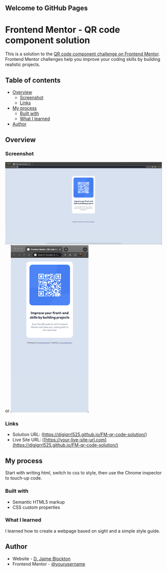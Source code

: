 ## Welcome to GitHub Pages

# Frontend Mentor - QR code component solution

This is a solution to the [QR code component challenge on Frontend Mentor](https://www.frontendmentor.io/challenges/qr-code-component-iux_sIO_H). Frontend Mentor challenges help you improve your coding skills by building realistic projects. 

## Table of contents

- [Overview](#overview)
  - [Screenshot](#screenshot)
  - [Links](#links)
- [My process](#my-process)
  - [Built with](#built-with)
  - [What I learned](#what-i-learned)
- [Author](#author)

## Overview

### Screenshot

![](/screenshots/Desktop.png)  or ![](/screenshots/Mobile.png)

### Links

- Solution URL: (https://digigrrl525.github.io/FM-qr-code-solution/)
- Live Site URL: ([https://your-live-site-url.com](https://digigrrl525.github.io/FM-qr-code-solution/)

## My process

Start with writing html, switch to css to style, then use the Chrome inspector to touch-up code.

### Built with

- Semantic HTML5 markup
- CSS custom properties

### What I learned

I learned how to create a webpage based on sight and a simple style guide.  


## Author

- Website - [D. Jaime Blockton](https://www.your-site.com)
- Frontend Mentor - [@yourusername](https://www.frontendmentor.io/profile/digigrrl525)

